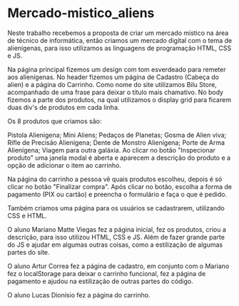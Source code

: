 # Mercado-mistico_aliens

Neste trabalho recebemos a proposta de criar um mercado místico na área de técnico de informática, então criamos um mercado digital com o tema de alienígenas, para isso utilizamos as linguagens de programação HTML, CSS e JS.

Na página principal fizemos um design com tom esverdeado para remeter aos alienígenas. No header fizemos um página de Cadastro (Cabeça do alien) e a página do Carrinho. Como nome do site utilizamos Bilu Store, acompanhado de uma frase para deixar o título mais chamativo. No body fizemos a parte dos produtos, na qual utilizamos o display grid para ficarem duas div's de produtos em cada linha.

Os 8 produtos que criamos são:

Pistola Alienígena;
Mini Aliens;
Pedaços de Planetas;
Gosma de Alien viva;
Rifle de Precisão Alienígena;
Dente de Monstro Alienígena;
Porte de Arma Alienígena;
Viagem para outra galáxia.
Ao clicar no botão "Inspecionar produto" uma janela modal é aberta e aparecem a descrição do produto e a opção de adicionar o item ao carrinho.

Na página do carrinho a pessoa vê quais produtos escolheu, depois é só clicar no botão "Finalizar compra". Após clicar no botão, escolha a forma de pagamento (PIX ou cartão) e preencha o formulário e faça o que é pedido.

Também criamos uma página para os usuários se cadastrarem, utilizando CSS e HTML.

O aluno Mariano Matte Viegas fez a página inicial, fez os produtos, criou a descrição, para isso utilizou HTML, CSS e JS. Além de fazer grande parte do JS e ajudar em algumas outras coisas, como a estilização de algumas partes do site.

O aluno Artur Correa fez a página de cadastro, em conjunto com o Mariano fez o localStorage para deixar o carrinho funcional, fez a página de pagamento e ajudou na estilização de outras partes do código.

O aluno Lucas Dionísio fez a página do carrinho.
